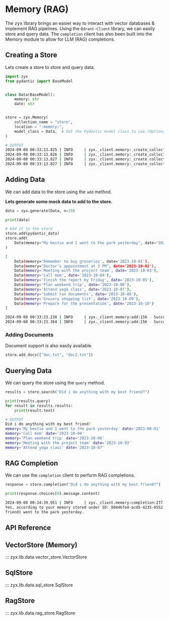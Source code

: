 # **Memory (RAG)**

The <samp>zyx</samp> library brings an easier way to interact with vector databases & implement RAG pipelines. Using the <code>Qdrant-Client</code> library, we can easily store and query data. The <code>completion</code> client has also been built into the Memory module to allow for LLM (RAG) completions.

## **Creating a Store**

Lets create a store to store and query data.

```python
import zyx
from pydantic import BaseModel


class Data(BaseModel):
    memory: str
    date: str


store = zyx.Memory(
    collection_name = "store",
    location = ":memory:",
    model_class = Data,  # Set the Pydantic model class to use.(Optional)
)
```

```bash
# OUTPUT
2024-09-08 00:33:13.825 | INFO     | zyx._client.memory:_create_collection:73 - Collection 'base_store' does not exist. Creating it now.
2024-09-08 00:33:13.826 | INFO     | zyx._client.memory:_create_collection:82 - Collection 'base_store' created successfully.
2024-09-08 00:33:13.827 | INFO     | zyx._client.memory:_create_collection:73 - Collection 'pydantic_store' does not exist. Creating it now.
2024-09-08 00:33:13.827 | INFO     | zyx._client.memory:_create_collection:82 - Collection 'pydantic_store' created successfully.
```

## **Adding Data**

We can add data to the store using the <code>add</code> method.

**Lets generate some mock data to add to the store.**

```python
data = zyx.generate(Data, n=10)

print(data)

# Add it to the store
store.add(pydantic_data)
store.add(
    Data(memory="My bestie and I went to the park yesterday", date="2023-08-01")
)
```

```bash
[
    Data(memory='Remember to buy groceries', date='2023-10-01'),
    Data(memory="Doctor's appointment at 3 PM", date='2023-10-02'),
    Data(memory='Meeting with the project team', date='2023-10-03'),
    Data(memory='Call mom', date='2023-10-04'),
    Data(memory='Finish the report by Friday', date='2023-10-05'),
    Data(memory='Plan weekend trip', date='2023-10-06'),
    Data(memory='Attend yoga class', date='2023-10-07'),
    Data(memory='Submit tax documents', date='2023-10-08'),
    Data(memory='Grocery shopping list', date='2023-10-09'),
    Data(memory='Prepare for the presentation', date='2023-10-10')
]

2024-09-08 00:33:23.230 | INFO     | zyx._client.memory:add:156 - Successfully added 10 points to the collection.
2024-09-08 00:33:23.364 | INFO     | zyx._client.memory:add:156 - Successfully added 1 points to the collection.
```

### **Adding Documents**

Document support is also easily available.

```python
store.add_docs(["doc.txt", "doc2.txt"])
```

## **Querying Data**

We can query the store using the <code>query</code> method.

```python
results = store.search("Did i do anything with my best friend?")

print(results.query)
for result in results.results:
    print(result.text)
```

```bash
# OUTPUT
Did i do anything with my best friend?
memory='My bestie and I went to the park yesterday' date='2023-08-01'
memory='Call mom' date='2023-10-04'
memory='Plan weekend trip' date='2023-10-06'
memory='Meeting with the project team' date='2023-10-03'
memory='Attend yoga class' date='2023-10-07'
```

## **RAG Completion**

We can use the <code>completion</code> client to perform RAG completions.

```python
response = store.completion("Did i do anything with my best friend?")

print(response.choices[0].message.content)
```

```bash
2024-09-08 00:34:39.951 | INFO     | zyx._client.memory:completion:277 - Initial messages: Did i do anything with my best friend?
Yes, according to your memory stored under ID: 80446fe4-acd5-4235-8552-65c01531f84f, you and your "bestie" (best 
friend) went to the park yesterday.
```

## **API Reference**

## **VectorStore (Memory)**

::: zyx.lib.data.vector_store.VectorStore

## **SqlStore**

::: zyx.lib.data.sql_store.SqlStore

## **RagStore**

::: zyx.lib.data.rag_store.RagStore

